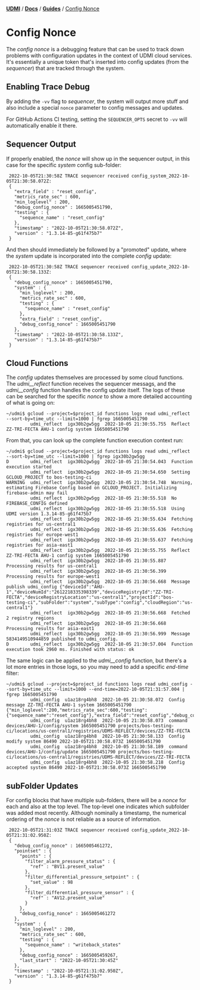 [**UDMI**](../../) / [**Docs**](../) / [**Guides**](./) / [Config Nonce](#)

# Config Nonce

The _config nonce_ is a debugging feature that can be used to track down problems with configuration updates
in the context of UDMI cloud services. It's essentially a unique token that's inserted into config updates
(from the _sequencer_) that are tracked through the system.

## Enabling Trace Debug

By adding the `-vv` flag to _sequencer_, the system will output more stuff and also include a special `nonce`
parameter to config messages and updates.

For GitHub Actions CI testing, setting the `SEQUENCER_OPTS` secret to `-vv` will automatically enable it there.

## Sequencer Output

If properly enabled, the _nonce_ will show up in the sequencer output, in this case for the specific _system_
config sub-folder:
```
 2022-10-05T21:30:58Z TRACE sequencer received config_system_2022-10-05T21:30:58.072Z:
 {
   "extra_field" : "reset_config",
   "metrics_rate_sec" : 600,
   "min_loglevel" : 200,
   "debug_config_nonce" : 1665005451790,
   "testing" : {
     "sequence_name" : "reset_config"
   },
   "timestamp" : "2022-10-05T21:30:58.072Z",
   "version" : "1.3.14-85-g61f475b7"
 }
 ```
 
And then should immediately be followed by a "promoted" update, where the _system_ update is incorporated
into the complete _config_ update:
```
 2022-10-05T21:30:58Z TRACE sequencer received config_update_2022-10-05T21:30:58.133Z:
 {
   "debug_config_nonce" : 1665005451790,
   "system" : {
     "min_loglevel" : 200,
     "metrics_rate_sec" : 600,
     "testing" : {
       "sequence_name" : "reset_config"
     },
     "extra_field" : "reset_config",
     "debug_config_nonce" : 1665005451790
   },
   "timestamp" : "2022-10-05T21:30:58.133Z",
   "version" : "1.3.14-85-g61f475b7"
 }
```

## Cloud Functions

The _config_ updates themselves are processed by some cloud functions. The _udmi__reflect_ function receives the sequencer
messags, and the _udmi__config_ function handles the config update itself. The logs of these can be searched for the specific
_nonce_ to show a more detailed accounting of what is going on:
```
~/udmi$ gcloud --project=$project_id functions logs read udmi_reflect --sort-by=time_utc --limit=1000 | fgrep 1665005451790
         udmi_reflect  igx30b2gw5gg  2022-10-05 21:30:55.755  Reflect ZZ-TRI-FECTA AHU-1 config system 1665005451790
```

From that, you can look up the complete function execution context run:
```
~/udmi$ gcloud --project=$project_id functions logs read udmi_reflect --sort-by=time_utc --limit=1000 | fgrep igx30b2gw5gg
D        udmi_reflect  igx30b2gw5gg  2022-10-05 21:30:54.043  Function execution started
         udmi_reflect  igx30b2gw5gg  2022-10-05 21:30:54.650  Setting GCLOUD_PROJECT to bos-testing-ci
WARNING  udmi_reflect  igx30b2gw5gg  2022-10-05 21:30:54.748  Warning, estimating Firebase Config based on GCLOUD_PROJECT. Initializing firebase-admin may fail
         udmi_reflect  igx30b2gw5gg  2022-10-05 21:30:55.518  No FIREBASE_CONFIG defined
         udmi_reflect  igx30b2gw5gg  2022-10-05 21:30:55.518  Using UDMI version 1.3.14-85-g61f475b7
         udmi_reflect  igx30b2gw5gg  2022-10-05 21:30:55.634  Fetching registries for us-central1
         udmi_reflect  igx30b2gw5gg  2022-10-05 21:30:55.636  Fetching registries for europe-west1
         udmi_reflect  igx30b2gw5gg  2022-10-05 21:30:55.637  Fetching registries for asia-east1
         udmi_reflect  igx30b2gw5gg  2022-10-05 21:30:55.755  Reflect ZZ-TRI-FECTA AHU-1 config system 1665005451790
         udmi_reflect  igx30b2gw5gg  2022-10-05 21:30:55.887  Processing results for us-central1
         udmi_reflect  igx30b2gw5gg  2022-10-05 21:30:56.399  Processing results for europe-west1
         udmi_reflect  igx30b2gw5gg  2022-10-05 21:30:56.668  Message publish udmi_config {"deviceId":"AHU-1","deviceNumId":"2612218335398339","deviceRegistryId":"ZZ-TRI-FECTA","deviceRegistryLocation":"us-central1","projectId":"bos-testing-ci","subFolder":"system","subType":"config","cloudRegion":"us-central1"}
         udmi_reflect  igx30b2gw5gg  2022-10-05 21:30:56.668  Fetched 2 registry regions
         udmi_reflect  igx30b2gw5gg  2022-10-05 21:30:56.668  Processing results for asia-east1
         udmi_reflect  igx30b2gw5gg  2022-10-05 21:30:56.999  Message 5834149510944859 published to udmi_config.
D        udmi_reflect  igx30b2gw5gg  2022-10-05 21:30:57.004  Function execution took 2960 ms. Finished with status: ok
```

The same logic can be applied to the _udmi__config_ function, but there's a lot more entries in those logs, so you may need to add a specific _end-time_ filter:
```
~/udmi$ gcloud --project=$project_id functions logs read udmi_config --sort-by=time_utc --limit=1000 --end-time=2022-10-05T21:31:57.004 | fgrep 1665005451790
         udmi_config  u1az18rg4bh8  2022-10-05 21:30:58.072  Config message ZZ-TRI-FECTA AHU-1 system 1665005451790 {"min_loglevel":200,"metrics_rate_sec":600,"testing":{"sequence_name":"reset_config"},"extra_field":"reset_config","debug_config_nonce":1665005451790}
         udmi_config  u1az18rg4bh8  2022-10-05 21:30:58.073  command devices/AHU-1/config/system 1665005451790 projects/bos-testing-ci/locations/us-central1/registries/UDMS-REFLECT/devices/ZZ-TRI-FECTA
         udmi_config  u1az18rg4bh8  2022-10-05 21:30:58.133  Config modify system 86490 2022-10-05T21:30:58.073Z 1665005451790
         udmi_config  u1az18rg4bh8  2022-10-05 21:30:58.189  command devices/AHU-1/config/update 1665005451790 projects/bos-testing-ci/locations/us-central1/registries/UDMS-REFLECT/devices/ZZ-TRI-FECTA
         udmi_config  u1az18rg4bh8  2022-10-05 21:30:58.218  Config accepted system 86490 2022-10-05T21:30:58.073Z 1665005451790
```

## subFolder Updates

For config blocks that have multiple sub-folders, there will be a _nonce_ for each and also at the top
level. The top-level one indicates which subfolder was added most recently. Although nominally a timestamp,
the numerical ordering of the _nonce_ is not reliable as a source of information.
```
 2022-10-05T21:31:03Z TRACE sequencer received config_update_2022-10-05T21:31:02.950Z:
 {
   "debug_config_nonce" : 1665005461272,
   "pointset" : {
     "points" : {
       "filter_alarm_pressure_status" : {
         "ref" : "BV11.present_value"
       },
       "filter_differential_pressure_setpoint" : {
         "set_value" : 98
       },
       "filter_differential_pressure_sensor" : {
         "ref" : "AV12.present_value"
       }
     },
     "debug_config_nonce" : 1665005461272
   },
   "system" : {
     "min_loglevel" : 200,
     "metrics_rate_sec" : 600,
     "testing" : {
       "sequence_name" : "writeback_states"
     },
     "debug_config_nonce" : 1665005459267,
     "last_start" : "2022-10-05T21:30:45Z"
   },
   "timestamp" : "2022-10-05T21:31:02.950Z",
   "version" : "1.3.14-85-g61f475b7"
 }
```
